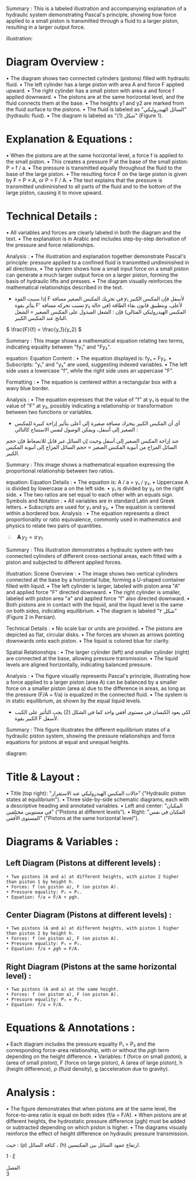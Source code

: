 Summary : This is a labeled illustration and accompanying explanation of a hydraulic system demonstrating Pascal's principle, showing how force applied to a small piston is transmitted through a fluid to a larger piston, resulting in a larger output force.

illustration:
# Diagram Overview :
  • The diagram shows two connected cylinders (pistons) filled with hydraulic fluid.
  • The left cylinder has a large piston with area A and force F applied upward.
  • The right cylinder has a small piston with area a and force f applied downward.
  • The pistons are at the same horizontal level, and the fluid connects them at the base.
  • The heights y1 and y2 are marked from the fluid surface to the pistons.
  • The fluid is labeled as "السائل الهيدروليكي" (hydraulic fluid).
  • The diagram is labeled as "شكل (1)" (Figure 1).

# Explanation & Equations :
  • When the pistons are at the same horizontal level, a force f is applied to the small piston.
  • This creates a pressure P at the base of the small piston: P = f / a.
  • The pressure is transmitted equally throughout the fluid to the base of the large piston.
  • The resulting force F on the large piston is given by F = P × A, or P = F / A.
  • The text explains that the pressure is transmitted undiminished to all parts of the fluid and to the bottom of the large piston, causing it to move upward.

# Technical Details :
  • All variables and forces are clearly labeled in both the diagram and the text.
  • The explanation is in Arabic and includes step-by-step derivation of the pressure and force relationships.

Analysis :
  • The illustration and explanation together demonstrate Pascal's principle: pressure applied to a confined fluid is transmitted undiminished in all directions.
  • The system shows how a small input force on a small piston can generate a much larger output force on a larger piston, forming the basis of hydraulic lifts and presses.
  • The diagram visually reinforces the mathematical relationships described in the text. <!-- figure, from page 0 (l=0.081,t=0.072,r=0.892,b=0.243), with ID 9cc90f2b-c15b-4899-b4c9-b00697466e39 -->

- إذا سببت القوة F في تحريك المكبس الصغير مسافة 𝑦₁ لأسفل فإن المكبس الكبير يتأثر بقوة F' تسبب تحركه مسافة 𝑦₂ لأعلى، وبتطبيق قانون بقاء الطاقة (في حالة المكبس الهيدروليكي المثالي) فإن :
الشغل المبذول على المكبس الصغير = الشغل الناتج عند المكبس الكبير. <!-- text, from page 0 (l=0.065,t=0.246,r=0.837,b=0.322), with ID 129f934d-1c59-46b2-986b-36859f8fbf9b -->

$ \frac{F}{f} = \frac{y_1}{y_2} $ <!-- text, from page 0 (l=0.613,t=0.326,r=0.765,b=0.380), with ID c080a3b6-ece3-451b-844d-c80a55fe8811 -->

Summary : This image shows a mathematical equation relating two terms, indicating equality between "fy₁" and "Fy₂".

equation:
Equation Content :
  • The equation displayed is: fy₁ = Fy₂.
  • Subscripts: "y₁" and "y₂" are used, suggesting indexed variables.
  • The left side uses a lowercase "f", while the right side uses an uppercase "F".

Formatting :
  • The equation is centered within a rectangular box with a wavy blue border.

Analysis :
  • The equation expresses that the value of "f" at y₁ is equal to the value of "F" at y₂, possibly indicating a relationship or transformation between two functions or variables. <!-- figure, from page 0 (l=0.308,t=0.325,r=0.456,b=0.380), with ID b3707cca-479b-40a6-acf5-b40d6e4ed385 -->

- أي أن المكبس الكبير يتحرك مسافة صغيرة إلى أعلى بتأثير إزاحة كبيرة للمكبس الصغير إلى أسفل،
ويمكن الوصول لنفس الاستنتاج كالتالي : <!-- text, from page 0 (l=0.065,t=0.381,r=0.837,b=0.433), with ID 7dd7729b-1b62-491b-b288-4f305c2cfc4a -->

عند إزاحة المكبس الصغير إلى أسفل وحيث إن السائل غير قابل للانضغاط فإن حجم السائل المزاح من أنبوبة المكبس الصغير = حجم السائل المزاح إلى أنبوبة المكبس الكبير. <!-- text, from page 0 (l=0.064,t=0.434,r=0.824,b=0.484), with ID 90e75104-e3dd-47ba-ad97-0a38100f5cd4 -->

Summary : This image shows a mathematical equation expressing the proportional relationship between two ratios.

equation:
  Equation Details :
    • The equation is: A / a = y₁ / y₂.
    • Uppercase A is divided by lowercase a on the left side.
    • y₁ is divided by y₂ on the right side.
    • The two ratios are set equal to each other with an equals sign.
  Symbols and Notation :
    • All variables are in standard Latin and Greek letters.
    • Subscripts are used for y₁ and y₂.
    • The equation is centered within a bordered box.
  Analysis :
    • The equation represents a direct proportionality or ratio equivalence, commonly used in mathematics and physics to relate two pairs of quantities. <!-- figure, from page 0 (l=0.618,t=0.486,r=0.763,b=0.543), with ID 8bc896b6-ddab-43ac-aaba-ed1d25abf476 -->

$\,\,\therefore \quad \mathbf{A}\, y_2 = a\, y_1$ <!-- text, from page 0 (l=0.311,t=0.487,r=0.481,b=0.543), with ID 0a443b4e-3642-4301-bc5e-fdf1ade9c21d -->

Summary : This illustration demonstrates a hydraulic system with two connected cylinders of different cross-sectional areas, each fitted with a piston and subjected to different applied forces.

illustration:
Scene Overview :
  • The image shows two vertical cylinders connected at the base by a horizontal tube, forming a U-shaped container filled with liquid.
  • The left cylinder is larger, labeled with piston area "A" and applied force "F" directed downward.
  • The right cylinder is smaller, labeled with piston area "a" and applied force "f" also directed downward.
  • Both pistons are in contact with the liquid, and the liquid level is the same on both sides, indicating equilibrium.
  • The diagram is labeled "شكل ۲" (Figure 2 in Persian).

Technical Details :
  • No scale bar or units are provided.
  • The pistons are depicted as flat, circular disks.
  • The forces are shown as arrows pointing downwards onto each piston.
  • The liquid is colored blue for clarity.

Spatial Relationships :
  • The larger cylinder (left) and smaller cylinder (right) are connected at the base, allowing pressure transmission.
  • The liquid levels are aligned horizontally, indicating balanced pressure.

Analysis :
  • The figure visually represents Pascal's principle, illustrating how a force applied to a larger piston (area A) can be balanced by a smaller force on a smaller piston (area a) due to the difference in areas, as long as the pressure (F/A = f/a) is equalized in the connected fluid.
  • The system is in static equilibrium, as shown by the equal liquid levels. <!-- figure, from page 0 (l=0.061,t=0.476,r=0.270,b=0.615), with ID f097397f-adc9-4c2c-aa2e-3945504d8779 -->

- لكي يعود الكبسان في مستوى أفقي واحد كما في الشكل (2) يجب التأثير على الكبب الكبير بقوة F لأسفل. <!-- text, from page 0 (l=0.313,t=0.549,r=0.837,b=0.598), with ID 74b10fb0-f21b-4d67-bbda-174ca183f9ee -->

Summary : This figure illustrates the different equilibrium states of a hydraulic piston system, showing the pressure relationships and force equations for pistons at equal and unequal heights.

diagram:
# Title & Layout :
  • Title (top right): "حالات المكبس الهيدروليكي عند الاستقرار" ("Hydraulic piston states at equilibrium").
  • Three side-by-side schematic diagrams, each with a descriptive heading and annotated variables.
  • Left and center: "المكبان في مستويين مختلفين" ("Pistons at different levels").
  • Right: "المكبان في نفس المستوى الأفقي" ("Pistons at the same horizontal level").

# Diagrams & Variables :
  ## Left Diagram (Pistons at different levels) :
    • Two pistons (A and a) at different heights, with piston 2 higher than piston 1 by height h.
    • Forces: f (on piston a), F (on piston A).
    • Pressure equality: P₁ = P₂.
    • Equation: f/a = F/A + ρgh.

  ## Center Diagram (Pistons at different levels) :
    • Two pistons (A and a) at different heights, with piston 1 higher than piston 2 by height h.
    • Forces: f (on piston a), F (on piston A).
    • Pressure equality: P₁ = P₂.
    • Equation: f/a + ρgh = F/A.

  ## Right Diagram (Pistons at the same horizontal level) :
    • Two pistons (A and a) at the same height.
    • Forces: f (on piston a), F (on piston A).
    • Pressure equality: P₁ = P₂.
    • Equation: f/a = F/A.

# Equations & Annotations :
  • Each diagram includes the pressure equality P₁ = P₂ and the corresponding force-area relationship, with or without the ρgh term depending on the height difference.
  • Variables: f (force on small piston), a (area of small piston), F (force on large piston), A (area of large piston), h (height difference), ρ (fluid density), g (acceleration due to gravity).

# Analysis :
  • The figure demonstrates that when pistons are at the same level, the force-to-area ratio is equal on both sides (f/a = F/A).
  • When pistons are at different heights, the hydrostatic pressure difference (ρgh) must be added or subtracted depending on which piston is higher.
  • The diagrams visually reinforce the effect of height difference on hydraulic pressure transmission. <!-- figure, from page 0 (l=0.113,t=0.626,r=0.893,b=0.906), with ID a7082747-258b-4c6d-a682-60d2c8fefce9 -->

حيث : (ρ) كثافة السائل ، (h) ارتفاع عمود السائل بين المكبسين. <!-- text, from page 0 (l=0.391,t=0.912,r=0.887,b=0.936), with ID 7ab5c646-4d4e-4a51-b8ae-1e2576e91bdf -->

$1 \cdot \xi$ <!-- marginalia, from page 0 (l=0.872,t=0.947,r=0.909,b=0.963), with ID e2c77df5-cc3f-466b-8def-45e31d12f73c -->

الفصل  
3 <!-- marginalia, from page 0 (l=0.923,t=0.065,r=0.952,b=0.127), with ID 6ccd918a-a57a-4a4e-a2f7-0d3cd77df525 -->